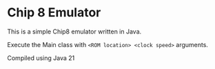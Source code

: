 # Chip 8 Emulator

This is a simple Chip8 emulator written in Java.

Execute the Main class with `<ROM location> <clock speed>` arguments.

Compiled using Java 21
